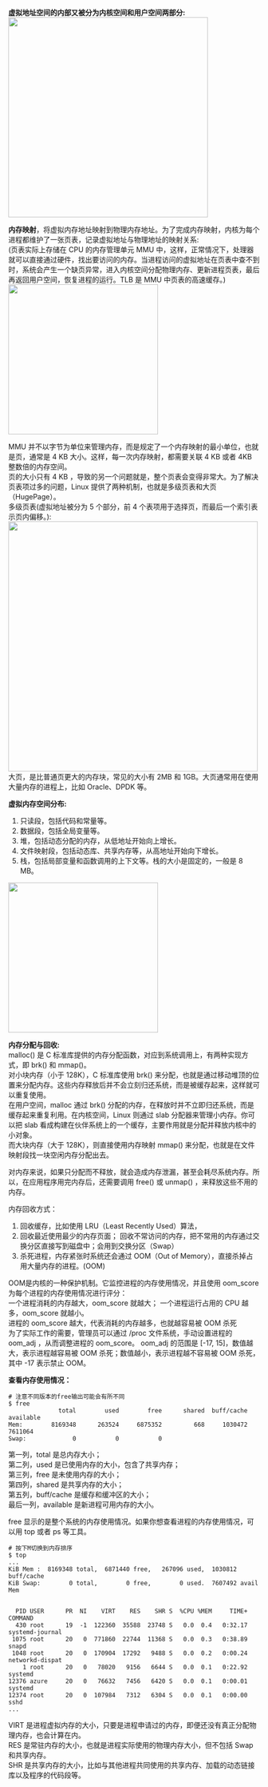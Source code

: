 
**虚拟地址空间的内部又被分为内核空间和用户空间两部分:**  
<img src="https://github.com/Yongli-Lisa/Linux-performance-optimization/blob/4a9f5c8081272e4447bcf509c6eae42848ffea70/Img/%E5%86%85%E5%AD%98/%E5%86%85%E6%A0%B8%E7%A9%BA%E9%97%B4%E5%92%8C%E7%94%A8%E6%88%B7%E7%A9%BA%E9%97%B4.PNG" width="400px">  


**内存映射**，将虚拟内存地址映射到物理内存地址。为了完成内存映射，内核为每个进程都维护了一张页表，记录虚拟地址与物理地址的映射关系:  
(页表实际上存储在 CPU 的内存管理单元 MMU 中，这样，正常情况下，处理器就可以直接通过硬件，找出要访问的内存。当进程访问的虚拟地址在页表中查不到时，系统会产生一个缺页异常，进入内核空间分配物理内存、更新进程页表，最后再返回用户空间，恢复进程的运行。TLB 是 MMU 中页表的高速缓存。)  
<img src="https://github.com/Yongli-Lisa/Linux-performance-optimization/blob/4a9f5c8081272e4447bcf509c6eae42848ffea70/Img/%E5%86%85%E5%AD%98/%E5%86%85%E5%AD%98%E6%98%A0%E5%B0%84.PNG" width="300px">  


MMU 并不以字节为单位来管理内存，而是规定了一个内存映射的最小单位，也就是页，通常是 4 KB 大小。这样，每一次内存映射，都需要关联 4 KB 或者 4KB 整数倍的内存空间。  
页的大小只有 4 KB ，导致的另一个问题就是，整个页表会变得非常大。为了解决页表项过多的问题，Linux 提供了两种机制，也就是多级页表和大页（HugePage）。  
多级页表(虚拟地址被分为 5 个部分，前 4 个表项用于选择页，而最后一个索引表示页内偏移。):  
<img src="https://github.com/Yongli-Lisa/Linux-performance-optimization/blob/4a9f5c8081272e4447bcf509c6eae42848ffea70/Img/%E5%86%85%E5%AD%98/%E5%9B%9B%E7%BA%A7%E9%A1%B5%E8%A1%A8.PNG" width="500px">  
大页，是比普通页更大的内存块，常见的大小有 2MB 和 1GB。大页通常用在使用大量内存的进程上，比如 Oracle、DPDK 等。  

**虚拟内存空间分布:**  
1. 只读段，包括代码和常量等。
2. 数据段，包括全局变量等。
3. 堆，包括动态分配的内存，从低地址开始向上增长。
4. 文件映射段，包括动态库、共享内存等，从高地址开始向下增长。
5. 栈，包括局部变量和函数调用的上下文等。栈的大小是固定的，一般是 8 MB。  
<img src="https://github.com/Yongli-Lisa/Linux-performance-optimization/blob/4a9f5c8081272e4447bcf509c6eae42848ffea70/Img/%E5%86%85%E5%AD%98/%E8%99%9A%E6%8B%9F%E5%86%85%E5%AD%98%E7%A9%BA%E9%97%B4%E5%88%86%E5%B8%83.PNG" width="300px">  


**内存分配与回收:**  
malloc() 是 C 标准库提供的内存分配函数，对应到系统调用上，有两种实现方式，即 brk() 和 mmap()。   
对小块内存（小于 128K），C 标准库使用 brk() 来分配，也就是通过移动堆顶的位置来分配内存。这些内存释放后并不会立刻归还系统，而是被缓存起来，这样就可以重复使用。   
在用户空间，malloc 通过 brk() 分配的内存，在释放时并不立即归还系统，而是缓存起来重复利用。在内核空间，Linux 则通过 slab 分配器来管理小内存。你可以把 slab 看成构建在伙伴系统上的一个缓存，主要作用就是分配并释放内核中的小对象。  
而大块内存（大于 128K），则直接使用内存映射 mmap() 来分配，也就是在文件映射段找一块空闲内存分配出去。  

对内存来说，如果只分配而不释放，就会造成内存泄漏，甚至会耗尽系统内存。所以，在应用程序用完内存后，还需要调用 free() 或 unmap() ，来释放这些不用的内存。  

内存回收方式：  
1. 回收缓存，比如使用 LRU（Least Recently Used）算法，
2. 回收最近使用最少的内存页面； 回收不常访问的内存，把不常用的内存通过交换分区直接写到磁盘中；会用到交换分区（Swap）   
3. 杀死进程，内存紧张时系统还会通过 OOM（Out of Memory），直接杀掉占用大量内存的进程。(OOM)

OOM是内核的一种保护机制。它监控进程的内存使用情况，并且使用 oom_score 为每个进程的内存使用情况进行评分：  
一个进程消耗的内存越大，oom_score 就越大； 
一个进程运行占用的 CPU 越多，oom_score 就越小。  
进程的 oom_score 越大，代表消耗的内存越多，也就越容易被 OOM 杀死  
为了实际工作的需要，管理员可以通过 /proc 文件系统，手动设置进程的 oom_adj ，从而调整进程的 oom_score。 oom_adj 的范围是 [-17, 15]，数值越大，表示进程越容易被 OOM 杀死；数值越小，表示进程越不容易被 OOM 杀死，其中 -17 表示禁止 OOM。  

**查看内存使用情况：**    
```
# 注意不同版本的free输出可能会有所不同
$ free
              total        used        free      shared  buff/cache   available
Mem:        8169348      263524     6875352         668     1030472     7611064
Swap:             0           0           0
```  
第一列，total 是总内存大小；   
第二列，used 是已使用内存的大小，包含了共享内存；   
第三列，free 是未使用内存的大小；   
第四列，shared 是共享内存的大小；   
第五列，buff/cache 是缓存和缓冲区的大小；   
最后一列，available 是新进程可用内存的大小。


free 显示的是整个系统的内存使用情况。如果你想查看进程的内存使用情况，可以用 top 或者 ps 等工具。  
```
# 按下M切换到内存排序
$ top
...
KiB Mem :  8169348 total,  6871440 free,   267096 used,  1030812 buff/cache
KiB Swap:        0 total,        0 free,        0 used.  7607492 avail Mem


  PID USER      PR  NI    VIRT    RES    SHR S  %CPU %MEM     TIME+ COMMAND
  430 root      19  -1  122360  35588  23748 S   0.0  0.4   0:32.17 systemd-journal
 1075 root      20   0  771860  22744  11368 S   0.0  0.3   0:38.89 snapd
 1048 root      20   0  170904  17292   9488 S   0.0  0.2   0:00.24 networkd-dispat
    1 root      20   0   78020   9156   6644 S   0.0  0.1   0:22.92 systemd
12376 azure     20   0   76632   7456   6420 S   0.0  0.1   0:00.01 systemd
12374 root      20   0  107984   7312   6304 S   0.0  0.1   0:00.00 sshd
...
```
VIRT 是进程虚拟内存的大小，只要是进程申请过的内存，即便还没有真正分配物理内存，也会计算在内。  
RES 是常驻内存的大小，也就是进程实际使用的物理内存大小，但不包括 Swap 和共享内存。  
SHR 是共享内存的大小，比如与其他进程共同使用的共享内存、加载的动态链接库以及程序的代码段等。  


 
